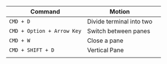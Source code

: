 | Command                    | Motion                   |     |
| -------------------------- | ------------------------ | --- |
| `CMD + D`                  | Divide terminal into two |     |
| `CMD + Option + Arrow Key` | Switch between panes     |     |
| `CMD + W`                  | Close a pane             |     |
| `CMD + SHIFT + D`          | Vertical Pane            |     |
|                            |                          |     |
